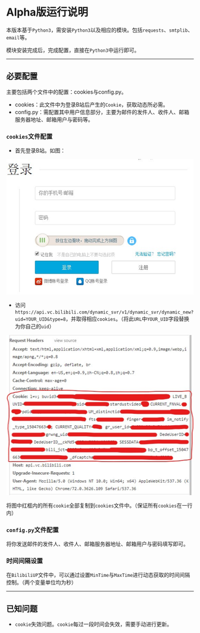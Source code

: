 # Alpha版运行说明

本版本基于`Python3`，需安装`Python3`以及相应的模块。包括`requests`、`smtplib`、`email`等。

模块安装完成后，完成配置，直接在`Python3`中运行即可。

----

## 必要配置

主要包括两个文件中的配置：cookies与config.py。

- cookies：此文件中为登录B站后产生的`Cookie`，获取动态所必需。
- config.py：需配置其中用户信息部分，主要为邮件的发件人、收件人、邮箱服务器地址、邮箱用户与密码等。

### `cookies`文件配置

- 首先登录B站。如图：

![登录](./ConfigPic/login.jpg)

- 访问`https://api.vc.bilibili.com/dynamic_svr/v1/dynamic_svr/dynamic_new?uid=YOUR_UID&type=8`，并取得相应`cookies`。（将此`URL`中`YOUR_UID`字段替换为你自己的`uid`）

![Cookies](./ConfigPic/cookies.jpg)

将图中红框内的所有`cookie`全部复制到`cookies`文件中。（保证所有`cookies`在一行内）

### `config.py`文件配置

将你发送邮件的发件人、收件人、邮箱服务器地址、邮箱用户与密码填写即可。

### 时间间隔设置

在`BilibiliUP`文件中，可以通过设置`MinTime`与`MaxTime`进行动态获取的时间间隔控制。（两个变量单位均为秒）

----

## 已知问题

- `cookie`失效问题。`cookie`每过一段时间会失效，需要手动进行更新。